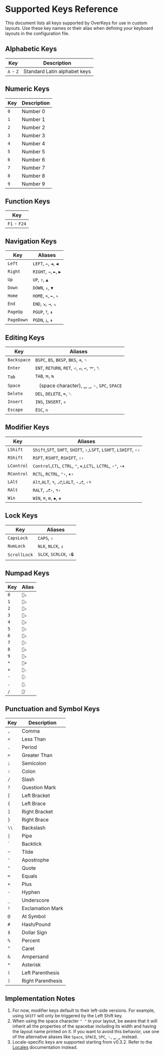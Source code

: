 # Supported Keys Reference

This document lists all keys supported by OverKeys for use in custom layouts. Use these key names or their alias when defining your keyboard layouts in the configuration file.

## Alphabetic Keys

| Key       | Description                  |
| --------- | ---------------------------- |
| `A` - `Z` | Standard Latin alphabet keys |

## Numeric Keys

| Key | Description |
| --- | ----------- |
| `0` | Number 0    |
| `1` | Number 1    |
| `2` | Number 2    |
| `3` | Number 3    |
| `4` | Number 4    |
| `5` | Number 5    |
| `6` | Number 6    |
| `7` | Number 7    |
| `8` | Number 8    |
| `9` | Number 9    |

## Function Keys

| Key          |
| ------------ |
| `F1` - `F24` |

## Navigation Keys

| Key        | Aliases                |
| ---------- | ---------------------- |
| `Left`     | `LEFT`, `←`, `◄`, `◀`  |
| `Right`    | `RIGHT`, `→`, `►`, `▶` |
| `Up`       | `UP`, `↑`, `▲`         |
| `Down`     | `DOWN`, `↓`, `▼`       |
| `Home`     | `HOME`, `⇱`, `⇤`, `↖`  |
| `End`      | `END`, `⇲`, `⇥`, `↘`   |
| `PageUp`   | `PGUP`, `⤒`, `⇞`       |
| `PageDown` | `PGDN`, `⤓`, `⇟`       |

## Editing Keys

| Key         | Aliases                                              |
| ----------- | ---------------------------------------------------- |
| `Backspace` | `BSPC`, `BS`, `BKSP`, `BKS`, `⌫`, `␈`                |
| `Enter`     | `ENT`, `RETURN`, `RET`, `⏎`, `↵`, `↩`, `⌤`, `␤`      |
| `Tab`       | `TAB`, `⭾`, `↹`                                      |
| `Space`     | ` ` (space character), `␣`, `⎵`, `␠`, `SPC`, `SPACE` |
| `Delete`    | `DEL`, `DELETE`, `⌦`, `␡`                            |
| `Insert`    | `INS`, `INSERT`, `⎀`                                 |
| `Escape`    | `ESC`, `⎋`                                           |

## Modifier Keys

| Key        | Aliases                                                             |
| ---------- | ------------------------------------------------------------------- |
| `LShift`   | `Shift`,`SFT`, `SHFT`, `SHIFT`, `⇧`,`LSFT`, `LSHFT`, `LSHIFT`, `‹⇧` |
| `RShift`   | `RSFT`, `RSHFT`, `RSHIFT`, `⇧›`                                     |
| `LControl` | `Control`,`CTL`, `CTRL`, `⌃`, `⎈`,`LCTL`, `LCTRL`, `‹⌃`, `‹⎈`       |
| `RControl` | `RCTL`, `RCTRL`, `⌃›`, `⎈›`                                         |
| `LAlt`     | `Alt`,`ALT`, `⌥`, `⎇`,`LALT`, `‹⎇`, `‹⌥`                            |
| `RAlt`     | `RALT`, `⎇›`, `⌥›`                                                  |
| `Win`      | `WIN`, `⌘`, `⊞`, `◆`, `❖`                                           |

## Lock Keys

| Key          | Aliases                 |
| ------------ | ----------------------- |
| `CapsLock`   | `CAPS`, `⇪`             |
| `NumLock`    | `NLK`, `NLCK`, `⇭`      |
| `ScrollLock` | `SLCK`, `SCRLCK`, `⇳🔒` |

## Numpad Keys

<!-- Numpad keys share state with regular keys -->

| Key | Alias  |
| --- | ------ |
| `0` | `🔢₀`  |
| `1` | `🔢₁`  |
| `2` | `🔢₂`  |
| `3` | `🔢₃`  |
| `4` | `🔢₄`  |
| `5` | `🔢₅`  |
| `6` | `🔢₆`  |
| `7` | `🔢₇`  |
| `8` | `🔢₈`  |
| `9` | `🔢₉`  |
| `*` | `🔢∗`  |
| `+` | `🔢₊`  |
| `-` | `🔢₋`  |
| `.` | `🔢．` |
| `/` | `🔢⁄`  |

## Punctuation and Symbol Keys

| Key     | Description       |
| ------- | ----------------- |
| `,`     | Comma             |
| `<`     | Less Than         |
| `.`     | Period            |
| `>`     | Greater Than      |
| `;`     | Semicolon         |
| `:`     | Colon             |
| `/`     | Slash             |
| `?`     | Question Mark     |
| `[`     | Left Bracket      |
| `{`     | Left Brace        |
| `]`     | Right Bracket     |
| `}`     | Right Brace       |
| `\\`    | Backslash         |
| `\|`    | Pipe              |
| `` ` `` | Backtick          |
| `~`     | Tilde             |
| `'`     | Apostrophe        |
| `"`     | Quote             |
| `=`     | Equals            |
| `+`     | Plus              |
| `-`     | Hyphen            |
| `_`     | Underscore        |
| `!`     | Exclamation Mark  |
| `@`     | At Symbol         |
| `#`     | Hash/Pound        |
| `$`     | Dollar Sign       |
| `%`     | Percent           |
| `^`     | Caret             |
| `&`     | Ampersand         |
| `*`     | Asterisk          |
| `(`     | Left Parenthesis  |
| `)`     | Right Parenthesis |

## Implementation Notes

1. For now, modifier keys default to their left-side versions. For example, using `SHIFT` will only be triggered by the Left Shift key.
2. When using the space character `" "` in your layout, be aware that it will inherit all the properties of the spacebar including its width and having the layout name printed on it. If you want to avoid this behavior, use one of the alternative aliases like `Space`, `SPACE`, `SPC`, `␠`, `␣`, `⎵`, instead.
3. Locale-specific keys are supported starting from v0.3.2. Refer to the [Locales](../advanced/locales.md) documentation instead.
